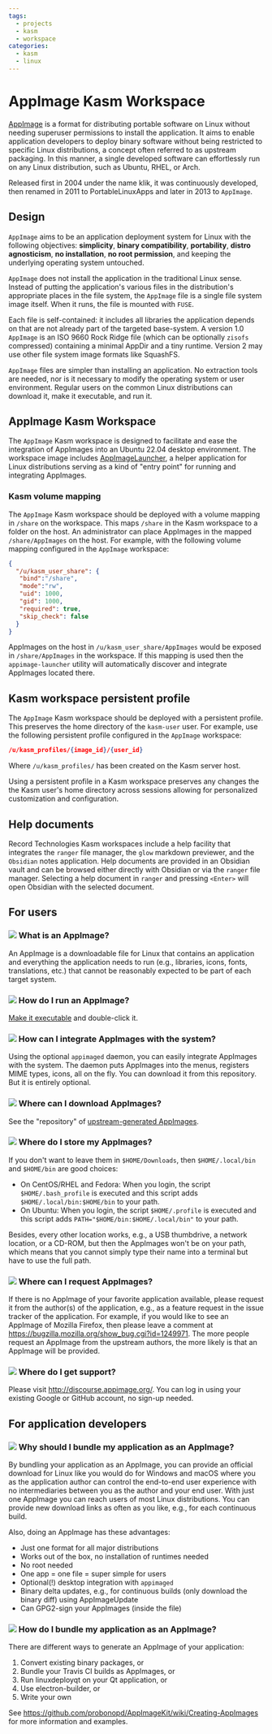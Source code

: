 ```yaml
---
tags:
  - projects
  - kasm
  - workspace
categories:
  - kasm
  - linux
---
```


# AppImage Kasm Workspace

[AppImage](https://appimage.org) is a format for distributing portable software on Linux without needing superuser permissions to install the application. It aims to enable application developers to deploy binary software without being restricted to specific Linux distributions, a concept often referred to as upstream packaging. In this manner, a single developed software can effortlessly run on any Linux distribution, such as Ubuntu, RHEL, or Arch.

Released first in 2004 under the name klik, it was continuously developed, then renamed in 2011 to PortableLinuxApps and later in 2013 to `AppImage`.

## Design

`AppImage` aims to be an application deployment system for Linux with the following objectives: **simplicity**, **binary compatibility**, **portability**, **distro agnosticism**, **no installation**, **no root permission**, and keeping the underlying operating system untouched.

`AppImage` does not install the application in the traditional Linux sense. Instead of putting the application's various files in the distribution's appropriate places in the file system, the `AppImage` file is a single file system image itself. When it runs, the file is mounted with `FUSE`.

Each file is self-contained: it includes all libraries the application depends on that are not already part of the targeted base-system. A version 1.0 `AppImage` is an ISO 9660 Rock Ridge file (which can be optionally `zisofs` compressed) containing a minimal AppDir and a tiny runtime. Version 2 may use other file system image formats like SquashFS.

`AppImage` files are simpler than installing an application. No extraction tools are needed, nor is it necessary to modify the operating system or user environment. Regular users on the common Linux distributions can download it, make it executable, and run it.

## AppImage Kasm Workspace

The `AppImage` Kasm workspace is designed to facilitate and ease the integration of AppImages into an Ubuntu 22.04 desktop environment. The workspace image includes [AppImageLauncher](https://github.com/TheAssassin/AppImageLauncher), a helper application for Linux distributions serving as a kind of "entry point" for running and integrating AppImages.

### Kasm volume mapping

The `AppImage` Kasm workspace should be deployed with a volume mapping in `/share` on the workspace. This maps `/share` in the Kasm workspace to a folder on the host. An administrator can place AppImages in the mapped `/share/AppImages` on the host. For example, with the following volume mapping configured in the `AppImage` workspace:

```json
{
  "/u/kasm_user_share": {
   "bind":"/share",
   "mode":"rw",
   "uid": 1000,
   "gid": 1000,
   "required": true,
   "skip_check": false
  }
}
```

AppImages on the host in `/u/kasm_user_share/AppImages` would be exposed in `/share/AppImages` in the workspace. If this mapping is used then the `appimage-launcher` utility will automatically discover and integrate AppImages located there.

## Kasm workspace persistent profile

The `AppImage` Kasm workspace should be deployed with a persistent profile. This preserves the home directory of the `kasm-user` user. For example, use the following persistent profile configured in the `AppImage` workspace:

```json
/u/kasm_profiles/{image_id}/{user_id}
```

Where `/u/kasm_profiles/` has been created on the Kasm server host.

Using a persistent profile in a Kasm workspace preserves any changes the the Kasm user's home directory across sessions allowing for personalized customization and configuration.

## Help documents

Record Technologies Kasm workspaces include a help facility that integrates the `ranger` file manager, the `glow` markdown previewer, and the `Obsidian` notes application. Help documents are provided in an Obsidian vault and can be browsed either directly with Obsidian or via the `ranger` file manager. Selecting a help document in `ranger` and pressing `<Enter>` will open Obsidian with the selected document.

## For users

### ![](https://github.com/encharm/Font-Awesome-SVG-PNG/raw/master/black/png/48/question-circle.png) What is an AppImage?

An AppImage is a downloadable file for Linux that contains an application and everything the application needs to run (e.g., libraries, icons, fonts, translations, etc.) that cannot be reasonably expected to be part of each target system.

### ![](https://github.com/encharm/Font-Awesome-SVG-PNG/raw/master/black/png/48/question-circle.png) How do I run an AppImage?

[Make it executable](http://discourse.appimage.org/t/how-to-make-an-appimage-executable/80) and double-click it.

### ![](https://github.com/encharm/Font-Awesome-SVG-PNG/raw/master/black/png/48/question-circle.png) How can I integrate AppImages with the system?

Using the optional `appimaged` daemon, you can easily integrate AppImages with the system. The daemon puts AppImages into the menus, registers MIME types, icons, all on the fly. You can download it from this repository. But it is entirely optional.

### ![](https://github.com/encharm/Font-Awesome-SVG-PNG/raw/master/black/png/48/question-circle.png) Where can I download AppImages?
See the "repository" of [upstream-generated AppImages](https://appimage.github.io/apps/).

### ![](https://github.com/encharm/Font-Awesome-SVG-PNG/raw/master/black/png/48/question-circle.png) Where do I store my AppImages?
If you don't want to leave them in `$HOME/Downloads`, then `$HOME/.local/bin` and `$HOME/bin` are good choices:
* On CentOS/RHEL and Fedora: When you login, the script `$HOME/.bash_profile` is executed and this script adds `$HOME/.local/bin:$HOME/bin` to your path.
* On Ubuntu: When you login, the script `$HOME/.profile` is executed and this script adds `PATH="$HOME/bin:$HOME/.local/bin"` to your path.

Besides, every other location works, e.g., a USB thumbdrive, a network location, or a CD-ROM, but then the AppImages won't be on your path, which means that you cannot simply type their name into a terminal but have to use the full path.

### ![](https://github.com/encharm/Font-Awesome-SVG-PNG/raw/master/black/png/48/question-circle.png) Where can I request AppImages?
If there is no AppImage of your favorite application available, please request it from the author(s) of the application, e.g., as a feature request in the issue tracker of the application. For example, if you would like to see an AppImage of Mozilla Firefox, then please leave a comment at https://bugzilla.mozilla.org/show_bug.cgi?id=1249971. The more people request an AppImage from the upstream authors, the more likely is that an AppImage will be provided.

### ![](https://github.com/encharm/Font-Awesome-SVG-PNG/raw/master/black/png/48/question-circle.png) Where do I get support?

Please visit http://discourse.appimage.org/. You can log in using your existing Google or GitHub account, no sign-up needed.

## For application developers

### ![](https://github.com/encharm/Font-Awesome-SVG-PNG/raw/master/black/png/48/question-circle.png) Why should I bundle my application as an AppImage?

By bundling your application as an AppImage, you can provide an official download for Linux like you would do for Windows and macOS where you as the application author can control the end-to-end user experience with no intermediaries between you as the author and your end user. With just one AppImage you can reach users of most Linux distributions. You can provide new download links as often as you like, e.g., for each continuous build.

Also, doing an AppImage has these advantages:
- Just one format for all major distributions
- Works out of the box, no installation of runtimes needed
- No root needed
- One app = one file = super simple for users
- Optional(!) desktop integration with `appimaged`
- Binary delta updates, e.g., for continuous builds (only download the binary diff) using AppImageUpdate
- Can GPG2-sign your AppImages (inside the file)

### ![](https://github.com/encharm/Font-Awesome-SVG-PNG/raw/master/black/png/48/question-circle.png) How do I bundle my application as an AppImage?

There are different ways to generate an AppImage of your application:

1. Convert existing binary packages, or
2. Bundle your Travis CI builds as AppImages, or
3. Run linuxdeployqt on your Qt application, or
4. Use electron-builder, or
5. Write your own

See https://github.com/probonopd/AppImageKit/wiki/Creating-AppImages for more information and examples.

